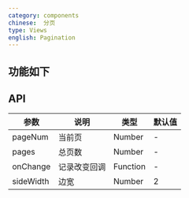 ```yaml
---
category: components
chinese:  分页
type: Views
english: Pagination
---
```



## 功能如下



## API
| 参数        | 说明                                                      | 类型        | 默认值 |
|----------- |---------------------------------------------------------  | ---------- |-------|
| pageNum | 当前页 | Number | - |
| pages | 总页数 | Number | - |
| onChange | 记录改变回调 | Function | - |
| sideWidth | 边宽 | Number | 2 |